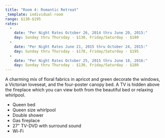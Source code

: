 ```yaml
---
title: "Room 4: Romantic Retreat"
_template: individual-room
range: $130-$195
rates:
  -
    date: "Per Night Rates October 26, 2014 thru June 20, 2015:"
    day: Sunday thru Thursday - $130, Friday/Saturday - $180
  -  
    date: "Per Night Rates June 21, 2015 thru October 24, 2015:"
    day: Sunday thru Thursday - $170, Friday/Saturday - $195
  -
    date: "Per Night Rates October 25, 2015 thru June 18, 2016:"
    day: Sunday thru Thursday - $130, Friday/Saturday - $180
---
```


A charming mix of floral fabrics in apricot and green decorate the windows, a Victorian loveseat, and the four-poster canopy bed. A TV is hidden above the fireplace which you can view both from the beautiful bed or relaxing whirlpool.
<div class="amenities">
  <ul class="amenities">
    <li>Queen bed</li>
    <li>Queen size whirlpool</li>
    <li>Double shower</li>
    <li>Gas fireplace</li>
    <li>27" TV-DVD with surround sound</li>
    <li>Wi-Fi</li>
  </ul>
</div>
